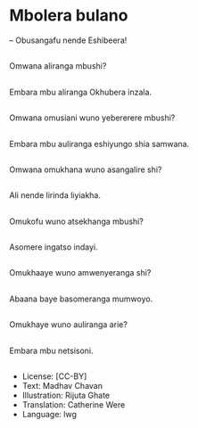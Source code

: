 # Mbolera bulano
– Obusangafu
nende
Eshibeera!

##
Omwana aliranga
mbushi?

##
Embara mbu aliranga
Okhubera inzala.

##
Omwana omusiani
wuno yebererere
mbushi?

##
Embara mbu auliranga
eshiyungo shia
samwana.

##
Omwana omukhana
wuno asangalire shi?

##
Ali nende lirinda
liyiakha.

##
Omukofu wuno
atsekhanga mbushi?

##
Asomere ingatso indayi.

##
Omukhaaye wuno
amwenyeranga shi?

##
Abaana baye
basomeranga
mumwoyo.

##
Omukhaye wuno
auliranga arie?

##
Embara mbu netsisoni.

##
* License: [CC-BY]
* Text: Madhav Chavan
* Illustration: Rijuta Ghate
* Translation: Catherine Were
* Language: lwg
